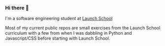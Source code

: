 ### Hi there 👋

I'm a software engineering student at [Launch School](https://launchschool.com/)

Most of my current public repos are small exercises from the Launch School curriculum with a few from when I was dabbling in Python and Javascript/CSS before starting with Launch School.

<!--
**918benjamin/918benjamin** is a ✨ _special_ ✨ repository because its `README.md` (this file) appears on your GitHub profile.

You can read more about my software journey [on my blog](www.bperrault.com) << Still not setup yet

Here are some ideas to get you started:

- 🔭 I’m currently working on ...
- 🌱 I’m currently learning ...
- 👯 I’m looking to collaborate on ...
- 🤔 I’m looking for help with ...
- 💬 Ask me about ...
- 📫 How to reach me: ...
- 😄 Pronouns: ...
- ⚡ Fun fact: ...
-->

